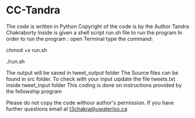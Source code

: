 # CC-Tandra
The code is written in Python
Copyright of the code is by the Author Tandra Chakraborty
Inside is given a shell script run.sh file to run the program
In order to run the program :
open Terminal
type the command:

chmod +x run.sh 

./run.sh 

The output will be saved in tweet_output folder
The Source files can be found in src folder.
To check with your input uipdate the file tweets.txt inside tweet_input folder
This coding is done on instructions provided by the fellowship program

Please do not copy the code withour author's permission.
If you have further questions email at t3chakra@uwaterloo.ca
